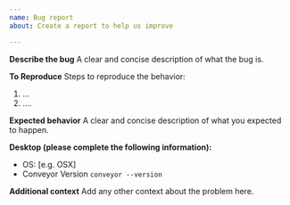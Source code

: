 ```yaml
---
name: Bug report
about: Create a report to help us improve

---
```


**Describe the bug**
A clear and concise description of what the bug is.

**To Reproduce**
Steps to reproduce the behavior:
1. ...
2. ....

**Expected behavior**
A clear and concise description of what you expected to happen.

**Desktop (please complete the following information):**
 - OS: [e.g. OSX]
 - Conveyor Version `conveyor --version`

**Additional context**
Add any other context about the problem here.
